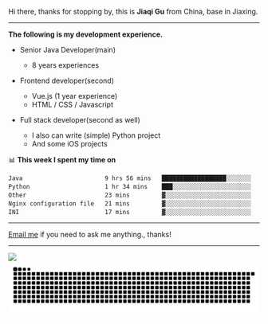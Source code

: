 Hi there, thanks for stopping by, this is **Jiaqi Gu** from China, base in Jiaxing.

---

**The following is my development experience.**

- Senior Java Developer(main)
  - 8 years experiences

- Frontend developer(second)
  - Vue.js (1 year experience)
  - HTML / CSS / Javascript
  
- Full stack developer(second as well)
  - I also can write (simple) Python project
  - And some iOS projects

📊 **This week I spent my time on**
<!--START_SECTION:waka-->

```txt
Java                       9 hrs 56 mins   ██████████████████░░░░░░░   72.15 %
Python                     1 hr 34 mins    ███░░░░░░░░░░░░░░░░░░░░░░   11.39 %
Other                      23 mins         ▓░░░░░░░░░░░░░░░░░░░░░░░░   02.79 %
Nginx configuration file   21 mins         ▓░░░░░░░░░░░░░░░░░░░░░░░░   02.65 %
INI                        17 mins         ▓░░░░░░░░░░░░░░░░░░░░░░░░   02.18 %
```

<!--END_SECTION:waka-->

---

[Email me](mailto:htk2klwgr@mozmail.com?subject=Hiring_from_GitHub) if you need to ask me anything., thanks!

---

![]( https://visitor-badge.glitch.me/badge?page_id=githubgujiaqi)
![]( https://github.com/droid-Q/droid-Q/raw/output/github-contribution-grid-snake.svg#gh-dark-mode-only)
